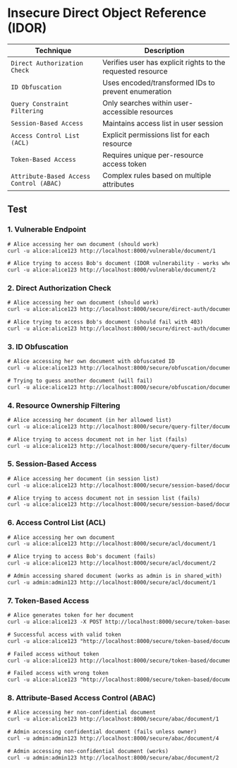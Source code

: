# Insecure Direct Object Reference (IDOR)

| Technique | Description |
|---------- | ----------- |
| `Direct Authorization Check` | Verifies user has explicit rights to the requested resource |
| `ID Obfuscation` | Uses encoded/transformed IDs to prevent enumeration |
| `Query Constraint Filtering` | Only searches within user-accessible resources |
| `Session-Based Access` | Maintains access list in user session |
| `Access Control List (ACL)` | Explicit permissions list for each resource |
| `Token-Based Access` | Requires unique per-resource access token |
| `Attribute-Based Access Control (ABAC)` | Complex rules based on multiple attributes |


## Test

### 1. Vulnerable Endpoint

```html
# Alice accessing her own document (should work)
curl -u alice:alice123 http://localhost:8000/vulnerable/document/1

# Alice trying to access Bob's document (IDOR vulnerability - works when it shouldn't)
curl -u alice:alice123 http://localhost:8000/vulnerable/document/2
```

### 2. Direct Authorization Check

```html
# Alice accessing her own document (should work)
curl -u alice:alice123 http://localhost:8000/secure/direct-auth/document/1

# Alice trying to access Bob's document (should fail with 403)
curl -u alice:alice123 http://localhost:8000/secure/direct-auth/document/2
```

### 3. ID Obfuscation

```html
# Alice accessing her own document with obfuscated ID
curl -u alice:alice123 http://localhost:8000/secure/obfuscation/document/MQ==

# Trying to guess another document (will fail)
curl -u alice:alice123 http://localhost:8000/secure/obfuscation/document/Mg==
```

### 4. Resource Ownership Filtering

```html
# Alice accessing her document (in her allowed list)
curl -u alice:alice123 http://localhost:8000/secure/query-filter/document/1

# Alice trying to access document not in her list (fails)
curl -u alice:alice123 http://localhost:8000/secure/query-filter/document/2
```

### 5. Session-Based Access

```html
# Alice accessing her document (in session list)
curl -u alice:alice123 http://localhost:8000/secure/session-based/document/1

# Alice trying to access document not in session list (fails)
curl -u alice:alice123 http://localhost:8000/secure/session-based/document/2
```

### 6. Access Control List (ACL)

```html
# Alice accessing her own document
curl -u alice:alice123 http://localhost:8000/secure/acl/document/1

# Alice trying to access Bob's document (fails)
curl -u alice:alice123 http://localhost:8000/secure/acl/document/2

# Admin accessing shared document (works as admin is in shared_with)
curl -u admin:admin123 http://localhost:8000/secure/acl/document/1
```

### 7. Token-Based Access

```html
# Alice generates token for her document
curl -u alice:alice123 -X POST http://localhost:8000/secure/token-based/document/1/generate-token

# Successful access with valid token
curl -u alice:alice123 "http://localhost:8000/secure/token-based/document/1?access_token=a1b2c3..."

# Failed access without token
curl -u alice:alice123 http://localhost:8000/secure/token-based/document/1

# Failed access with wrong token
curl -u alice:alice123 "http://localhost:8000/secure/token-based/document/1?access_token=wrongtoken"
```

### 8. Attribute-Based Access Control (ABAC)

```html
# Alice accessing her non-confidential document
curl -u alice:alice123 http://localhost:8000/secure/abac/document/1

# Admin accessing confidential document (fails unless owner)
curl -u admin:admin123 http://localhost:8000/secure/abac/document/4

# Admin accessing non-confidential document (works)
curl -u admin:admin123 http://localhost:8000/secure/abac/document/2
```